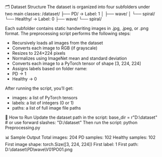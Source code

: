 🗂️ Dataset Structure
The dataset is organized into four subfolders under two main classes:
/dataset/
├── PD/              → Label: 1
│   ├── wave/
│   └── spiral/
└── Healthy/         → Label: 0
    ├── wave/
    └── spiral/


Each subfolder contains static handwriting images in .jpg, .jpeg, or .png format.
The preprocessing script performs the following steps:
- Recursively loads all images from the dataset
- Converts each image to RGB (if grayscale)
- Resizes to 224×224 pixels
- Normalizes using ImageNet mean and standard deviation
- Converts each image to a PyTorch tensor of shape [3, 224, 224]
- Assigns labels based on folder name:
- PD → 1
- Healthy → 0


After running the script, you’ll get:
- images: a list of PyTorch tensors
- labels: a list of integers (0 or 1)
- paths: a list of full image file paths

🚀 How to Run
Update the dataset path in the script:
base_dir = r"D:\dataset"  # or use forward slashes: "D:/dataset"
Then run the script:
python Preprocessing.py


📊 Sample Output
Total images: 204
PD samples: 102
Healthy samples: 102
First image shape: torch.Size([3, 224, 224])
First label: 1
First path: D:\dataset\PD\wave\V01PO01.png

